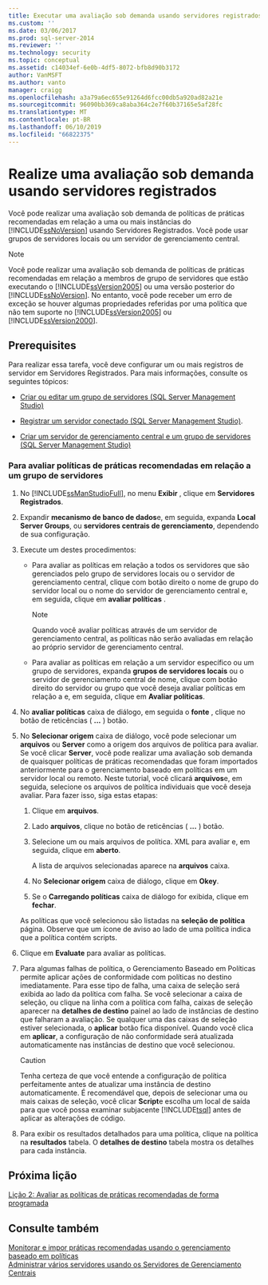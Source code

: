 ```yaml
---
title: Executar uma avaliação sob demanda usando servidores registrados | Microsoft Docs
ms.custom: ''
ms.date: 03/06/2017
ms.prod: sql-server-2014
ms.reviewer: ''
ms.technology: security
ms.topic: conceptual
ms.assetid: c14034ef-6e0b-4df5-8072-bfb8d90b3172
author: VanMSFT
ms.author: vanto
manager: craigg
ms.openlocfilehash: a3a79a6ec655e91264d6fcc00db5a920ad82a21e
ms.sourcegitcommit: 96090bb369ca8aba364c2e7f60b37165e5af28fc
ms.translationtype: MT
ms.contentlocale: pt-BR
ms.lasthandoff: 06/10/2019
ms.locfileid: "66822375"
---
```

# <a name="perform-an-on-demand-evaluation-by-using-registered-servers"></a>Realize uma avaliação sob demanda usando servidores registrados

  Você pode realizar uma avaliação sob demanda de políticas de práticas recomendadas em relação a uma ou mais instâncias do [!INCLUDE[ssNoVersion](../includes/ssnoversion-md.md)] usando Servidores Registrados. Você pode usar grupos de servidores locais ou um servidor de gerenciamento central.  
  
> [!NOTE]  
>  Você pode realizar uma avaliação sob demanda de políticas de práticas recomendadas em relação a membros de grupo de servidores que estão executando o [!INCLUDE[ssVersion2005](../includes/ssversion2005-md.md)] ou uma versão posterior do [!INCLUDE[ssNoVersion](../includes/ssnoversion-md.md)]. No entanto, você pode receber um erro de exceção se houver algumas propriedades referidas por uma política que não tem suporte no [!INCLUDE[ssVersion2005](../includes/ssversion2005-md.md)] ou [!INCLUDE[ssVersion2000](../includes/ssversion2000-md.md)].  
  
## <a name="prerequisites"></a>Prerequisites  
 Para realizar essa tarefa, você deve configurar um ou mais registros de servidor em Servidores Registrados. Para mais informações, consulte os seguintes tópicos:  
  
-   [Criar ou editar um grupo de servidores &#40;SQL Server Management Studio&#41;](../ssms/register-servers/create-or-edit-a-server-group-sql-server-management-studio.md)  
  
-   [Registrar um servidor conectado &#40;SQL Server Management Studio&#41;](../ssms/register-servers/register-a-connected-server-sql-server-management-studio.md).  
  
-   [Criar um servidor de gerenciamento central e um grupo de servidores &#40;SQL Server Management Studio&#41;](../ssms/register-servers/create-a-central-management-server-and-server-group.md)  
  
### <a name="to-evaluate-best-practices-policies-against-a-server-group"></a>Para avaliar políticas de práticas recomendadas em relação a um grupo de servidores  
  
1.  No [!INCLUDE[ssManStudioFull](../includes/ssmanstudiofull-md.md)], no menu **Exibir** , clique em **Servidores Registrados**.  
  
2.  Expandir **mecanismo de banco de dados**e, em seguida, expanda **Local Server Groups**, ou **servidores centrais de gerenciamento**, dependendo de sua configuração.  
  
3.  Execute um destes procedimentos:  
  
    -   Para avaliar as políticas em relação a todos os servidores que são gerenciados pelo grupo de servidores locais ou o servidor de gerenciamento central, clique com botão direito o nome de grupo do servidor local ou o nome do servidor de gerenciamento central e, em seguida, clique em **avaliar políticas** .  
  
        > [!NOTE]  
        >  Quando você avaliar políticas através de um servidor de gerenciamento central, as políticas não serão avaliadas em relação ao próprio servidor de gerenciamento central.  
  
    -   Para avaliar as políticas em relação a um servidor específico ou um grupo de servidores, expanda **grupos de servidores locais** ou o servidor de gerenciamento central de nome, clique com botão direito do servidor ou grupo que você deseja avaliar políticas em relação a e, em seguida, clique em **Avaliar políticas**.  
  
4.  No **avaliar políticas** caixa de diálogo, em seguida o **fonte** , clique no botão de reticências ( **...** ) botão.  
  
5.  No **Selecionar origem** caixa de diálogo, você pode selecionar um **arquivos** ou **Server** como a origem dos arquivos de política para avaliar. Se você clicar **Server**, você pode realizar uma avaliação sob demanda de quaisquer políticas de práticas recomendadas que foram importados anteriormente para o gerenciamento baseado em políticas em um servidor local ou remoto. Neste tutorial, você clicará **arquivos**e, em seguida, selecione os arquivos de política individuais que você deseja avaliar. Para fazer isso, siga estas etapas:  
  
    1.  Clique em **arquivos**.  
  
    2.  Lado **arquivos**, clique no botão de reticências ( **...** ) botão.  
  
    3.  Selecione um ou mais arquivos de política. XML para avaliar e, em seguida, clique em **aberto**.  
  
         A lista de arquivos selecionadas aparece na **arquivos** caixa.  
  
    4.  No **Selecionar origem** caixa de diálogo, clique em **Okey**.  
  
    5.  Se o **Carregando políticas** caixa de diálogo for exibida, clique em **fechar**.  
  
     As políticas que você selecionou são listadas na **seleção de política** página. Observe que um ícone de aviso ao lado de uma política indica que a política contém scripts.  
  
6.  Clique em **Evaluate** para avaliar as políticas.  
  
7.  Para algumas falhas de política, o Gerenciamento Baseado em Políticas permite aplicar ações de conformidade com políticas no destino imediatamente. Para esse tipo de falha, uma caixa de seleção será exibida ao lado da política com falha. Se você selecionar a caixa de seleção, ou clique na linha com a política com falha, caixas de seleção aparecer na **detalhes de destino** painel ao lado de instâncias de destino que falharam a avaliação. Se qualquer uma das caixas de seleção estiver selecionada, o **aplicar** botão fica disponível. Quando você clica em **aplicar**, a configuração de não conformidade será atualizada automaticamente nas instâncias de destino que você selecionou.  
  
    > [!CAUTION]  
    >  Tenha certeza de que você entende a configuração de política perfeitamente antes de atualizar uma instância de destino automaticamente. É recomendável que, depois de selecionar uma ou mais caixas de seleção, você clicar **Script**e escolha um local de saída para que você possa examinar subjacente [!INCLUDE[tsql](../includes/tsql-md.md)] antes de aplicar as alterações de código.  
  
8.  Para exibir os resultados detalhados para uma política, clique na política na **resultados** tabela. O **detalhes de destino** tabela mostra os detalhes para cada instância.  
  
## <a name="next-lesson"></a>Próxima lição  
 [Lição 2: Avaliar as políticas de práticas recomendadas de forma programada](../../2014/tutorials/lesson-2-evaluate-best-practices-policies-on-a-scheduled-basis.md)  
  
## <a name="see-also"></a>Consulte também  
 [Monitorar e impor práticas recomendadas usando o gerenciamento baseado em políticas](../relational-databases/policy-based-management/monitor-and-enforce-best-practices-by-using-policy-based-management.md)   
 [Administrar vários servidores usando os Servidores de Gerenciamento Centrais](../relational-databases/administer-multiple-servers-using-central-management-servers.md)  
  
  
